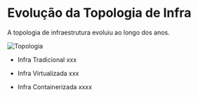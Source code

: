 # Evolução da Topologia de Infra

A topologia de infraestrutura evoluiu ao longo dos anos.

![Topologia](/wandersondias/scenarios/teste-wanderson/assets/topologia-infra.png)

- Infra Tradicional
xxx

- Infra Virtualizada
xxx

- Infra Containerizada
xxxx
